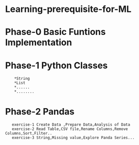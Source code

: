 # Learning-prerequisite-for-ML
# Phase-0 Basic Funtions Implementation
# Phase-1 Python Classes
        *String
        *List
        *......
        *........
# Phase-2 Pandas
       exercise-1 Create Data ,Prepare Data,Analysis of Data
       exercise-2 Read Table,CSV file,Rename Columns,Remove Columns,Sort,Filter..
       exercise-3 String,Missing value,Explore Panda Series...
